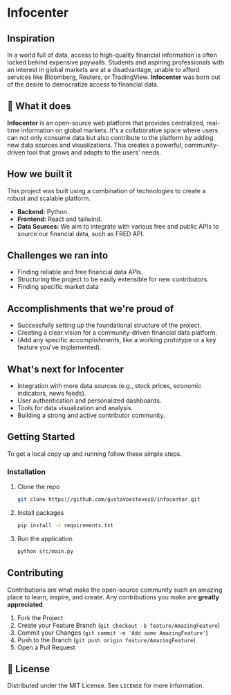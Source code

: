 # Infocenter 

## Inspiration

In a world full of data, access to high-quality financial information is often locked behind expensive paywalls. Students and aspiring professionals with an interest in global markets are at a disadvantage, unable to afford services like Bloomberg, Reuters, or TradingView. **Infocenter** was born out of the desire to democratize access to financial data.

## 🚀 What it does

**Infocenter** is an open-source web platform that provides centralized, real-time information on global markets. It's a collaborative space where users can not only consume data but also contribute to the platform by adding new data sources and visualizations. This creates a powerful, community-driven tool that grows and adapts to the users' needs.

## How we built it

This project was built using a combination of technologies to create a robust and scalable platform.

  * **Backend:** Python.
  * **Frontend:** React and tailwind.
  * **Data Sources:** We aim to integrate with various free and public APIs to source our financial data, such as FRED API.

## Challenges we ran into

  * Finding reliable and free financial data APIs.
  * Structuring the project to be easily extensible for new contributors.
  * Finding specific market data 

## Accomplishments that we're proud of

  * Successfully setting up the foundational structure of the project.
  * Creating a clear vision for a community-driven financial data platform.
  * (Add any specific accomplishments, like a working prototype or a key feature you've implemented).

## What's next for Infocenter

  * Integration with more data sources (e.g., stock prices, economic indicators, news feeds).
  * User authentication and personalized dashboards.
  * Tools for data visualization and analysis.
  * Building a strong and active contributor community.

## Getting Started

To get a local copy up and running follow these simple steps.

### Installation

1.  Clone the repo
    ```sh
    git clone https://github.com/gustavoesteves0/infocenter.git
    ```
2.  Install packages
    ```sh
    pip install -r requirements.txt
    ```
3.  Run the application
    ```sh
    python src/main.py
    ```

## Contributing

Contributions are what make the open-source community such an amazing place to learn, inspire, and create. Any contributions you make are **greatly appreciated**.

1.  Fork the Project
2.  Create your Feature Branch (`git checkout -b feature/AmazingFeature`)
3.  Commit your Changes (`git commit -m 'Add some AmazingFeature'`)
4.  Push to the Branch (`git push origin feature/AmazingFeature`)
5.  Open a Pull Request

## 📄 License

Distributed under the MIT License. See `LICENSE` for more information.
